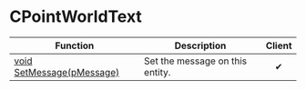 # CPointWorldText
Function|Description|Client
--|--|:--:
[void SetMessage(pMessage)](SetMessage)|Set the message on this entity.|✔

